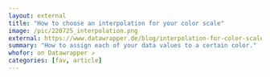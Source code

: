 ```yaml
---
layout: external
title: "How to choose an interpolation for your color scale"
image: /pic/220725_interpolation.png
external: https://www.datawrapper.de/blog/interpolation-for-color-scales-and-maps/
summary: "How to assign each of your data values to a certain color."
whofor: on Datawrapper ↗
categories: [fav, article]
---
```


